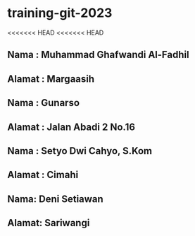 # training-git-2023

<<<<<<< HEAD
<<<<<<< HEAD
## Nama : Muhammad Ghafwandi Al-Fadhil
## Alamat : Margaasih

## Nama : Gunarso
## Alamat : Jalan Abadi 2 No.16


## Nama : Setyo Dwi Cahyo, S.Kom
## Alamat : Cimahi

## Nama: Deni Setiawan
## Alamat: Sariwangi

